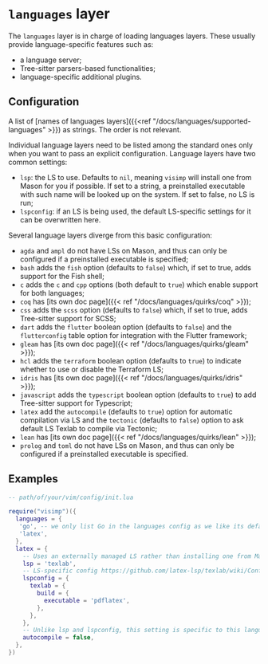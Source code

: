 # `languages` layer

The `languages` layer is in charge of loading languages layers. These usually
provide language-specific features such as:

- a language server;
- Tree-sitter parsers-based functionalities;
- language-specific additional plugins.

## Configuration

A list of [names of languages layers]({{<ref
"/docs/languages/supported-languages" >}}) as strings. The order is not relevant.

Individual language layers need to be listed among the standard ones only when
you want to pass an explicit configuration. Language layers have two common
settings:

- `lsp`: the LS to use. Defaults to `nil`, meaning `visimp` will install one
  from Mason for you if possible. If set to a string, a preinstalled executable
  with such name will be looked up on the system. If set to false, no LS is run;
- `lspconfig`: if an LS is being used, the default LS-specific settings for it
  can be overwritten here.

Several language layers diverge from this basic configuration:

- `agda` and `ampl` do not have LSs on Mason, and thus can only be configured if
  a preinstalled executable is specified;
- `bash` adds the `fish` option (defaults to `false`) which, if set to true,
  adds support for the Fish shell;
- `c` adds the `c` and `cpp` options (both default to `true`) which enable
  support for both languages;
- `coq` has [its own doc page]({{< ref "/docs/languages/quirks/coq" >}});
- `css` adds the `scss` option (defaults to `false`) which, if set to true,
  adds Tree-sitter support for SCSS;
- `dart` adds the `flutter` boolean option (defaults to `false`) and the
  `flutterconfig` table option for integration with the Flutter framework;
- `gleam` has [its own doc page]({{< ref "/docs/languages/quirks/gleam" >}});
- `hcl` adds the `terraform` boolean option (defaults to `true`) to indicate
  whether to use or disable the Terraform LS;
- `idris` has [its own doc page]({{< ref "/docs/languages/quirks/idris" >}});
- `javascript` adds the `typescript` boolean option (defaults to `true`) to
  add Tree-sitter support for Typescript;
- `latex` add the `autocompile` (defaults to `true`) option for automatic
  compilation via LS and the `tectonic` (defaults to `false`) option to ask
  default LS Texlab to compile via Tectonic;
- `lean` has [its own doc page]({{< ref "/docs/languages/quirks/lean" >}});
- `prolog` and `toml` do not have LSs on Mason, and thus can only be configured
  if a preinstalled executable is specified.

## Examples

```lua
-- path/of/your/vim/config/init.lua

require("visimp")({
  languages = {
   'go', -- we only list Go in the languages config as we like its defaults
   'latex',
  },
  latex = {
    -- Uses an externally managed LS rather than installing one from Mason
    lsp = 'texlab',
    -- LS-specific config https://github.com/latex-lsp/texlab/wiki/Configuration
    lspconfig = {
      texlab = {
        build = {
          executable = 'pdflatex',
        },
      },
    },
    -- Unlike lsp and lspconfig, this setting is specific to this language layer
    autocompile = false,
  },
})
```
